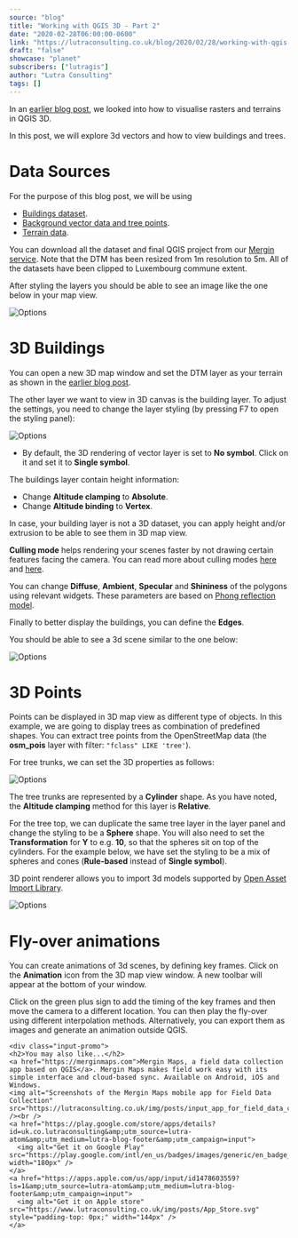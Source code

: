 ```yaml
---
source: "blog"
title: "Working with QGIS 3D - Part 2"
date: "2020-02-28T06:00:00-0600"
link: "https://lutraconsulting.co.uk/blog/2020/02/28/working-with-qgis-3d-part-2/"
draft: "false"
showcase: "planet"
subscribers: ["lutragis"]
author: "Lutra Consulting"
tags: []
---
```


<p>In an <a href="https://www.lutraconsulting.co.uk/blog/2018/03/01/working-with-qgis-3d-part-1/">earlier blog post</a>, we looked into how to visualise rasters and terrains in QGIS 3D.</p>

<p>In this post, we will explore 3d vectors and how to view buildings and trees.</p>

<!-- more -->

<h1 id="data-sources">Data Sources</h1>

<p>For the purpose of this blog post, we will be using</p>

<ul>
  <li><a href="https://data.public.lu/en/datasets/5cecd25a4384b06ad27e5c58/">Buildings dataset</a>.</li>
  <li><a href="https://download.geofabrik.de/europe/luxembourg.html">Background vector data and tree points</a>.</li>
  <li><a href="https://download.data.public.lu/resources/ANA_LUREF_NGL_DTM.zip">Terrain data</a>.</li>
</ul>

<p>You can download all the dataset and final QGIS project from our <a href="https://merginmaps.com/projects/saber/luxembourg/tree">Mergin service</a>. Note that the DTM has been resized from 1m resolution to 5m. All of the datasets have been clipped to Luxembourg commune extent.</p>

<p>After styling the layers you should be able to see an image like the one below in your map view.</p>

<p><img alt="Options" src="https://www.lutraconsulting.co.uk/img/posts/buildings_3d_image1.png" /></p>

<h1 id="3d-buildings">3D Buildings</h1>

<p>You can open a new 3D map window and set the DTM layer as your terrain as shown in the <a href="https://www.lutraconsulting.co.uk/blog/2018/03/01/working-with-qgis-3d-part-1/">earlier blog post</a>.</p>

<p>The other layer we want to view in 3D canvas is the building layer. To adjust the settings, you need to change the layer styling (by pressing F7 to open the styling panel):</p>

<p><img alt="Options" src="https://www.lutraconsulting.co.uk/img/posts/buildings_3d_image2.png" /></p>

<ul>
  <li>By default, the 3D rendering of vector layer is set to <strong>No symbol</strong>. Click on it and set it to <strong>Single symbol</strong>.</li>
</ul>

<p>The buildings layer contain height information:</p>

<ul>
  <li>Change <strong>Altitude clamping</strong> to <strong>Absolute</strong>.</li>
  <li>Change <strong>Altitude binding</strong> to <strong>Vertex</strong>.</li>
</ul>

<p>In case, your building layer is not a 3D dataset, you can apply height and/or extrusion to be able to see them in 3D map view.</p>

<p><strong>Culling mode</strong> helps rendering your scenes faster by not drawing certain features facing the camera. You can read more about culling modes <a href="https://learnopengl.com/Advanced-OpenGL/Face-culling">here</a> and <a href="https://en.wikipedia.org/wiki/Back-face_culling">here</a>.</p>

<p>You can change <strong>Diffuse</strong>, <strong>Ambient</strong>, <strong>Specular</strong> and <strong>Shininess</strong> of the polygons using relevant widgets. These parameters are based on <a href="https://en.wikipedia.org/wiki/Phong_reflection_model">Phong reflection model</a>.</p>

<p>Finally to better display the buildings, you can define the <strong>Edges</strong>.</p>

<p>You should be able to see a 3d scene similar to the one below:</p>

<p><img alt="Options" src="https://www.lutraconsulting.co.uk/img/posts/buildings_3d_image3.png" /></p>

<h1 id="3d-points">3D Points</h1>

<p>Points can be displayed in 3D map view as different type of objects. In this example, we are going to display trees as combination of predefined shapes. You can extract tree points from the OpenStreetMap data (the <strong>osm_pois</strong> layer with filter: <code class="highlighter-rouge">"fclass" LIKE 'tree'</code>).</p>

<p>For tree trunks, we can set the 3D properties as follows:</p>

<p><img alt="Options" src="https://www.lutraconsulting.co.uk/img/posts/buildings_3d_image4.png" /></p>

<p>The tree trunks are represented by a <strong>Cylinder</strong> shape. As you have noted, the <strong>Altitude clamping</strong> method for this layer is <strong>Relative</strong>.</p>

<p>For the tree top, we can duplicate the same tree layer in the layer panel and change the styling to be a <strong>Sphere</strong> shape. You will also need to set the <strong>Transformation</strong> for <strong>Y</strong> to e.g. <strong>10</strong>, so that the spheres sit on top of the cylinders. For the example below, we have set the styling to be a mix of spheres and cones (<strong>Rule-based</strong> instead of <strong>Single symbol</strong>).</p>

<p>3D point renderer allows you to import 3d models supported by <a href="https://en.wikipedia.org/wiki/Open_Asset_Import_Library">Open Asset Import Library</a>.</p>

<p><img alt="Options" src="https://www.lutraconsulting.co.uk/img/posts/buildings_3d_image5.png" /></p>

<h1 id="fly-over-animations">Fly-over animations</h1>

<p>You can create animations of 3d scenes, by defining key frames. Click on the <strong>Animation</strong> icon from the 3D map view window. A new toolbar will appear at the bottom of your window.</p>

<p>Click on the green plus sign to add the timing of the key frames and then move the camera to a different location. You can then play the fly-over using different interpolation methods. Alternatively, you can export them as images and generate an animation outside QGIS.</p>

    <div class="input-promo">
    <h2>You may also like...</h2>
    <a href="https://merginmaps.com">Mergin Maps, a field data collection app based on QGIS</a>. Mergin Maps makes field work easy with its simple interface and cloud-based sync. Available on Android, iOS and Windows.
    <img alt="Screenshots of the Mergin Maps mobile app for Field Data Collection" src="https://lutraconsulting.co.uk/img/posts/input_app_for_field_data_collection.jpg" /><br />
    <a href="https://play.google.com/store/apps/details?id=uk.co.lutraconsulting&amp;utm_source=lutra-atom&amp;utm_medium=lutra-blog-footer&amp;utm_campaign=input">
      <img alt="Get it on Google Play" src="https://play.google.com/intl/en_us/badges/images/generic/en_badge_web_generic.png" width="180px" />
    </a>
    <a href="https://apps.apple.com/us/app/input/id1478603559?ls=1&amp;utm_source=lutra-atom&amp;utm_medium=lutra-blog-footer&amp;utm_campaign=input">
      <img alt="Get it on Apple store" src="https://www.lutraconsulting.co.uk/img/posts/App_Store.svg" style="padding-top: 0px;" width="144px" />
    </a>
  </div>
